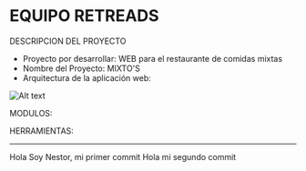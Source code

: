 # EQUIPO RETREADS
DESCRIPCION DEL PROYECTO
- Proyecto por desarrollar:  WEB para el restaurante de comidas mixtas
- Nombre del Proyecto: MIXTO'S
- Arquitectura de la aplicación web:

![Alt text](Arquitectura-Aplicación-Web.png) 

MODULOS: 


HERRAMIENTAS:

---
Hola Soy Nestor, mi primer commit
Hola mi segundo commit